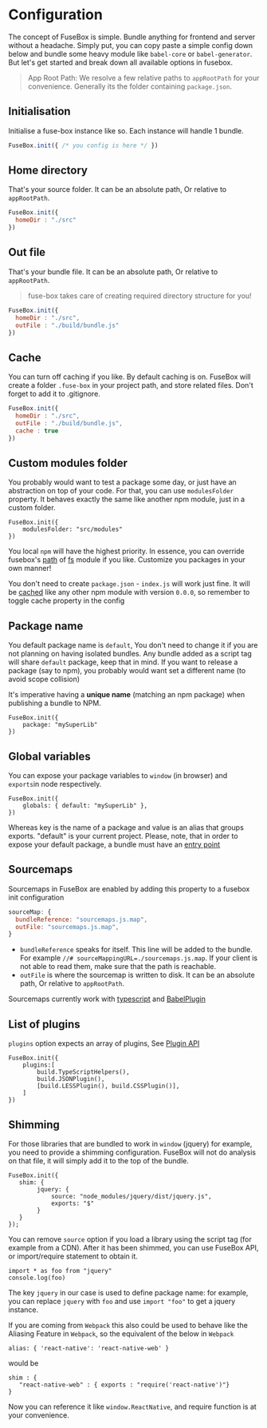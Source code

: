 # Configuration

The concept of FuseBox is simple. Bundle anything for frontend and server without a headache. Simply put, you can copy paste a simple config down below and bundle some heavy module like `babel-core` or `babel-generator`. But let's get started and break down all available options in fusebox.

> App Root Path: We resolve a few relative paths to `appRootPath` for your convenience. Generally its the folder containing `package.json`.

## Initialisation

Initialise a fuse-box instance like so. Each instance will handle 1 bundle.
```js
FuseBox.init({ /* you config is here */ })
```

## Home directory

That's your source folder. It can be an absolute path, Or relative to `appRootPath`.

```js
FuseBox.init({
  homeDir : "./src"
})
```

## Out file

That's your bundle file. It can be an absolute path, Or relative to `appRootPath`.

> fuse-box takes care of creating required directory structure for you!

```js
FuseBox.init({
  homeDir : "./src",
  outFile : "./build/bundle.js"
})
```

## Cache

You can turn off caching if you like. By default caching is on. FuseBox will create a folder `.fuse-box` in your project path, and store related files. Don't forget to add it to .gitignore.

```js
FuseBox.init({
  homeDir : "./src",
  outFile : "./build/bundle.js",
  cache : true
})
```

## Custom modules folder

You probably would want to test a package some day, or just have an abstraction on top of your code. For that, you can use `modulesFolder` property. It behaves exactly the same like another npm module, just in a custom folder.

```
FuseBox.init({
    modulesFolder: "src/modules"
})
```

You local `npm` will have the highest priority. In essence, you can override fusebox's [path](https://github.com/fuse-box/fuse-box/blob/master/assets/libs/path/index.js) of [fs](https://github.com/fuse-box/fuse-box/blob/master/assets/libs/fs/index.js) module if you like. Customize you packages in your own manner!

You don't need to create `package.json` - `index.js` will work just fine. It will be [cached](#cache) like any other npm module with version `0.0.0`, so remember to toggle cache property in the config


## Package name
You default package name is `default`, You don't need to change it if you are not planning on having isolated bundles.
Any bundle added as a script tag will share `default` package, keep that in mind. If you want to release a package (say to npm), you probably would want set a different name (to avoid scope collision)

It's imperative having a __unique name__ (matching an npm package) when publishing a bundle to NPM.


```
FuseBox.init({
    package: "mySuperLib"
})
```

## Global variables

You can expose your package variables to `window` (in browser) and `exports`in node respectively.

```
FuseBox.init({
    globals: { default: "mySuperLib" },
})
```

Whereas key is the name of a package and value is an alias that groups exports. "default" is your current project. Please, note, that in order to expose your default package, a bundle must have an [entry point](#entry-point)

## Sourcemaps

Sourcemaps in FuseBox are enabled by adding this property to a fusebox init configuration

```js
sourceMap: {
  bundleReference: "sourcemaps.js.map",
  outFile: "sourcemaps.js.map",
}
```
* `bundleReference` speaks for itself. This line will be added to the bundle. For example `//# sourceMappingURL=./sourcemaps.js.map`. If your client is not able to read them, make sure that the path is reachable.
* `outFile` is where the sourcemap is written to disk. It can be an absolute path, Or relative to `appRootPath`.

Sourcemaps currently work with [typescript](#typescript) and [BabelPlugin](#babel-plugin)

## List of plugins

`plugins` option expects an array of plugins, See [Plugin API](#plugin-api)
```
FuseBox.init({
    plugins:[
        build.TypeScriptHelpers(),
        build.JSONPlugin(),
        [build.LESSPlugin(), build.CSSPlugin()],
    ]
})
```

## Shimming

For those libraries that are bundled to work in `window` (jquery) for example, you need to provide a shimming configuration.
FuseBox will not do analysis on that file, it will simply add it to the top of the bundle.

```
FuseBox.init({
   shim: {
        jquery: {
            source: "node_modules/jquery/dist/jquery.js",
            exports: "$"
        }
   }
});
```

You can remove `source` option if you load a library using the script tag (for example from a CDN). After it has been shimmed,
you can use FuseBox API, or import/require statement to obtain it.

```
import * as foo from "jquery"
console.log(foo)
```

The key `jquery` in our case is used to define package name: for example, you can replace `jquery` with `foo` and use `import "foo"` to get a jquery instance.

If you are coming from `Webpack` this also could be used to behave like the Aliasing Feature in `Webpack`, so the equivalent of the below in `Webpack`
```
alias: { 'react-native': 'react-native-web' }
```
would be
```
shim : {
   "react-native-web" : { exports : "require('react-native')"}
}
```
Now you can reference it like  `window.ReactNative`, and require function is at your convenience.
